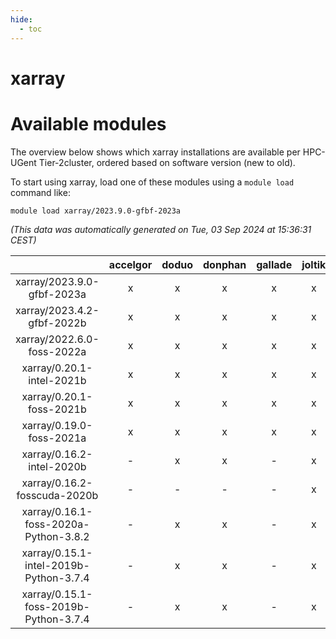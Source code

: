 ```yaml
---
hide:
  - toc
---
```


xarray
======

# Available modules


The overview below shows which xarray installations are available per HPC-UGent Tier-2cluster, ordered based on software version (new to old).

To start using xarray, load one of these modules using a `module load` command like:

```shell
module load xarray/2023.9.0-gfbf-2023a
```

*(This data was automatically generated on Tue, 03 Sep 2024 at 15:36:31 CEST)*  

| |accelgor|doduo|donphan|gallade|joltik|shinx|skitty|
| :---: | :---: | :---: | :---: | :---: | :---: | :---: | :---: |
|xarray/2023.9.0-gfbf-2023a|x|x|x|x|x|x|x|
|xarray/2023.4.2-gfbf-2022b|x|x|x|x|x|-|x|
|xarray/2022.6.0-foss-2022a|x|x|x|x|x|-|x|
|xarray/0.20.1-intel-2021b|x|x|x|x|x|-|x|
|xarray/0.20.1-foss-2021b|x|x|x|x|x|-|x|
|xarray/0.19.0-foss-2021a|x|x|x|x|x|-|x|
|xarray/0.16.2-intel-2020b|-|x|x|-|x|-|x|
|xarray/0.16.2-fosscuda-2020b|-|-|-|-|x|-|-|
|xarray/0.16.1-foss-2020a-Python-3.8.2|-|x|x|-|x|-|x|
|xarray/0.15.1-intel-2019b-Python-3.7.4|-|x|x|-|x|-|x|
|xarray/0.15.1-foss-2019b-Python-3.7.4|-|x|x|-|x|-|x|
